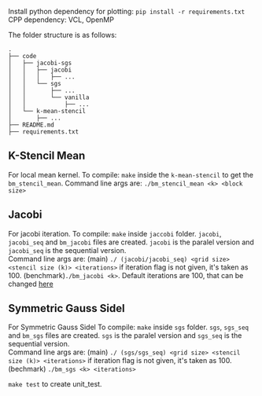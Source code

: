 Install python dependency for plotting:
`pip install -r requirements.txt`
CPP dependency: VCL, OpenMP

The folder structure is as follows:
```
.
├── code
│   ├── jacobi-sgs
│   │   ├── jacobi
│   │   │   ├── ...
│   │   └── sgs
│   │       ├── ...
│   │       └── vanilla
│   │           ├── ...
│   └── k-mean-stencil
│       ├── ...
├── README.md
├── requirements.txt
```

## K-Stencil Mean
For local mean kernel.
To compile: `make` inside the `k-mean-stencil` to get the `bm_stencil_mean`.
Command line args are: `./bm_stencil_mean <k> <block size>`

## Jacobi
For jacobi iteration.
To compile: `make` inside `jaccobi` folder. `jacobi`, `jacobi_seq` and `bm_jacobi` files are created.
`jacobi` is the paralel version and `jacobi_seq` is the sequential version. <br>
Command line args are:
(main) `./ (jacobi/jacobi_seq) <grid size> <stencil size (k)> <iterations>` if iteration flag is not given, it's taken as 100. 
(benchmark)`./bm_jacobi <k>`. Default iterations are 100, that can be changed [here](https://github.com/purusharths/hasc-proj/blob/master/code/jacobi-sgs/jacobi/bm_jacobi.cc#L76)


## Symmetric Gauss Sidel
For Symmetric Gauss Sidel
To compile: `make` inside `sgs` folder. `sgs`, `sgs_seq` and `bm_sgs` files are created.
`sgs` is the paralel version and `sgs_seq` is the sequential version. <br>
Command line args are: 
(main) `./ (sgs/sgs_seq) <grid size> <stencil size (k)> <iterations>` if iteration flag is not given, it's taken as 100. 
(bechmark) `./bm_sgs <k> <iterations>`

`make test` to create unit_test.


